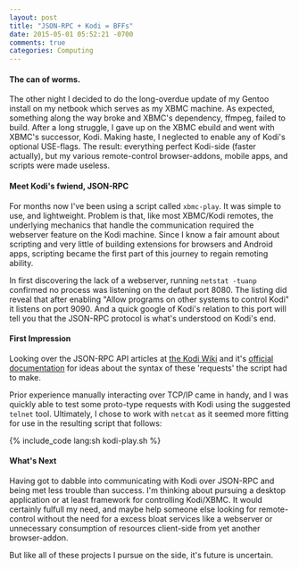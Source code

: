 ```yaml
---
layout: post
title: "JSON-RPC + Kodi = BFFs"
date: 2015-05-01 05:52:21 -0700
comments: true
categories: Computing
---
```


#### The can of worms.

The other night I decided to do the long-overdue update of my Gentoo install on my netbook which serves as my XBMC machine. As expected, something along the way broke and XBMC's dependency, ffmpeg, failed to build. After a long struggle, I gave up on the XBMC ebuild and went with XBMC's successor, Kodi. Making haste, I neglected to enable any of Kodi's optional USE-flags. The result: everything perfect Kodi-side (faster actually), but my various remote-control browser-addons, mobile apps, and scripts were made useless.

#### Meet Kodi's fwiend, JSON-RPC

For months now I've been using a script called `xbmc-play`. It was simple to use, and lightweight. Problem is that, like most XBMC/Kodi remotes, the underlying mechanics that handle the communication required the webserver feature on the Kodi machine. Since I know a fair amount about scripting and very little of building extensions for browsers and Android apps, scripting became the first part of this journey to regain remoting ability.

In first discovering the lack of a webserver, running `netstat -tuanp` confirmed no process was listening on the defaut port 8080. The listing did reveal that after enabling "Allow programs on other systems to control Kodi" it listens on port 9090. And a quick google of Kodi's relation to this port will tell you that the JSON-RPC protocol is what's understood on Kodi's end.

#### First Impression

Looking over the JSON-RPC API articles at [the Kodi Wiki](http://kodi.wiki/view/JSON-RPC_API) and it's [official documentation](http://www.jsonrpc.org/specification) for ideas about the syntax of these 'requests' the script had to make.

Prior experience manually interacting over TCP/IP came in handy, and I was quickly able to test some proto-type requests with Kodi using the suggested `telnet` tool. Ultimately, I chose to work with `netcat` as it seemed more fitting for use in the resulting script that follows:

{% include_code lang:sh kodi-play.sh %}

#### What's Next

Having got to dabble into communicating with Kodi over JSON-RPC and being met less trouble than success. I'm thinking about pursuing a desktop application or at least framework for controlling Kodi/XBMC. It would certainly fulfull my need, and maybe help someone else looking for remote-control without the need for a excess bloat services like a webserver or unnecessary consumption of resources client-side from yet another browser-addon.

But like all of these projects I pursue on the side, it's future is uncertain.
